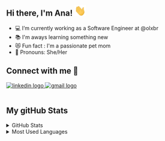 ## Hi there, I'm Ana!  <img src="gifs/wave.gif" width="30">

- 💻 I’m currently working as a Software Engineer at @olxbr
- 📚 I'm aways learning something new
- 😻 Fun fact : I'm a passionate pet mom 
- 🙂 Pronouns: She/Her


## Connect with me 💬

  <div align="left">
  <a href="https://www.linkedin.com/in/ana-laura-sim%C3%B5es/">
    <img height="25px" src="https://img.shields.io/badge/linkedin-%230077B5.svg?&style=for-the-badge&logo=linkedin&logoColor=white" alt="linkedin logo"/>
  </a>
  <a href="mailto:ana.simoesmatos@gmail.com">
    <img height="25px" src="https://img.shields.io/badge/Gmail-D14836?style=for-the-badge&logo=gmail&logoColor=white" alt="gmail logo"/>
  </a>
</div>

 <br />

## My gitHub Stats
<details><summary> GitHub Stats</summary><img align="left" alt="Github Stats" src="https://github-readme-stats.vercel.app/api?username=Ana-Laura-Simoes&theme=omni&show_icons=true"/></details>
<details><summary> Most Used Languages</summary><img align="left" src="https://github-readme-stats.vercel.app/api/top-langs/?username=Ana-Laura-Simoes&layout=compact&theme=omni&show_icons=true&hide=shell" alt="Most Used Languages"/></details>
